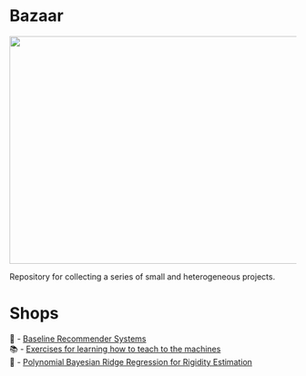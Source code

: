 # Bazaar

<p align="center">
  <img width="507" height="400" src="https://github.com/vb690/bazaar/blob/master/images/cite_feu.jpg">
</p>

Repository for collecting a series of small and heterogeneous projects.

# Shops

:movie_camera: - [Baseline Recommender Systems](https://github.com/vb690/bazaar/tree/master/shops/baseline_recommender_systems)  
:books: - [Exercises for learning how to teach to the machines](https://github.com/vb690/bazaar/tree/master/shops/machine_learning_exercises)  
:straight_ruler: - [Polynomial Bayesian Ridge Regression for Rigidity Estimation](https://github.com/vb690/bazaar/tree/master/shops/pascal_estimator)
